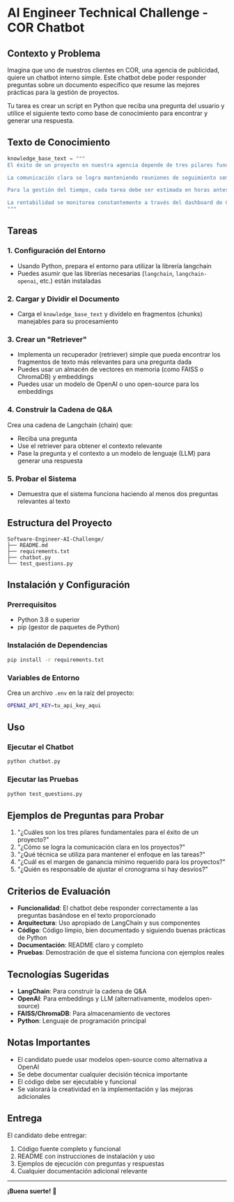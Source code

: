 # AI Engineer Technical Challenge - COR Chatbot

## Contexto y Problema

Imagina que uno de nuestros clientes en COR, una agencia de publicidad, quiere un chatbot interno simple. Este chatbot debe poder responder preguntas sobre un documento específico que resume las mejores prácticas para la gestión de proyectos.

Tu tarea es crear un script en Python que reciba una pregunta del usuario y utilice el siguiente texto como base de conocimiento para encontrar y generar una respuesta.

## Texto de Conocimiento

```python
knowledge_base_text = """
El éxito de un proyecto en nuestra agencia depende de tres pilares fundamentales: la comunicación clara, la gestión del tiempo y la rentabilidad.

La comunicación clara se logra manteniendo reuniones de seguimiento semanales y utilizando el canal de Slack #proyectos-activos para actualizaciones diarias. Es crucial documentar todas las decisiones importantes en la plataforma de COR.

Para la gestión del tiempo, cada tarea debe ser estimada en horas antes de iniciar un sprint. Utilizamos la técnica Pomodoro para mantener el enfoque y registramos el tiempo de cada actividad en COR para asegurar que nos mantenemos dentro del presupuesto. El Project Manager es responsable de ajustar el cronograma si surgen desvíos.

La rentabilidad se monitorea constantemente a través del dashboard de COR. Cualquier proyecto que caiga por debajo del 20% de margen de ganancia requiere una revisión inmediata. Los costos inesperados deben ser aprobados por el cliente antes de ser incurridos para evitar sorpresas en la facturación.
"""
```

## Tareas

### 1. Configuración del Entorno
- Usando Python, prepara el entorno para utilizar la librería langchain
- Puedes asumir que las librerías necesarias (`langchain`, `langchain-openai`, etc.) están instaladas

### 2. Cargar y Dividir el Documento
- Carga el `knowledge_base_text` y divídelo en fragmentos (chunks) manejables para su procesamiento

### 3. Crear un "Retriever"
- Implementa un recuperador (retriever) simple que pueda encontrar los fragmentos de texto más relevantes para una pregunta dada
- Puedes usar un almacén de vectores en memoria (como FAISS o ChromaDB) y embeddings
- Puedes usar un modelo de OpenAI o uno open-source para los embeddings

### 4. Construir la Cadena de Q&A
Crea una cadena de Langchain (chain) que:
- Reciba una pregunta
- Use el retriever para obtener el contexto relevante
- Pase la pregunta y el contexto a un modelo de lenguaje (LLM) para generar una respuesta

### 5. Probar el Sistema
- Demuestra que el sistema funciona haciendo al menos dos preguntas relevantes al texto

## Estructura del Proyecto

```
Software-Engineer-AI-Challenge/
├── README.md
├── requirements.txt
├── chatbot.py
└── test_questions.py
```

## Instalación y Configuración

### Prerrequisitos
- Python 3.8 o superior
- pip (gestor de paquetes de Python)

### Instalación de Dependencias

```bash
pip install -r requirements.txt
```

### Variables de Entorno

Crea un archivo `.env` en la raíz del proyecto:

```bash
OPENAI_API_KEY=tu_api_key_aqui
```

## Uso

### Ejecutar el Chatbot

```bash
python chatbot.py
```

### Ejecutar las Pruebas

```bash
python test_questions.py
```

## Ejemplos de Preguntas para Probar

1. "¿Cuáles son los tres pilares fundamentales para el éxito de un proyecto?"
2. "¿Cómo se logra la comunicación clara en los proyectos?"
3. "¿Qué técnica se utiliza para mantener el enfoque en las tareas?"
4. "¿Cuál es el margen de ganancia mínimo requerido para los proyectos?"
5. "¿Quién es responsable de ajustar el cronograma si hay desvíos?"

## Criterios de Evaluación

- **Funcionalidad**: El chatbot debe responder correctamente a las preguntas basándose en el texto proporcionado
- **Arquitectura**: Uso apropiado de LangChain y sus componentes
- **Código**: Código limpio, bien documentado y siguiendo buenas prácticas de Python
- **Documentación**: README claro y completo
- **Pruebas**: Demostración de que el sistema funciona con ejemplos reales

## Tecnologías Sugeridas

- **LangChain**: Para construir la cadena de Q&A
- **OpenAI**: Para embeddings y LLM (alternativamente, modelos open-source)
- **FAISS/ChromaDB**: Para almacenamiento de vectores
- **Python**: Lenguaje de programación principal

## Notas Importantes

- El candidato puede usar modelos open-source como alternativa a OpenAI
- Se debe documentar cualquier decisión técnica importante
- El código debe ser ejecutable y funcional
- Se valorará la creatividad en la implementación y las mejoras adicionales

## Entrega

El candidato debe entregar:
1. Código fuente completo y funcional
2. README con instrucciones de instalación y uso
3. Ejemplos de ejecución con preguntas y respuestas
4. Cualquier documentación adicional relevante

---

**¡Buena suerte!** 🚀 